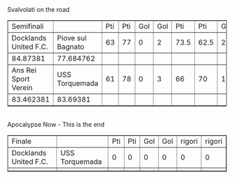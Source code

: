 <style>th{background-color: rgb(42, 87, 235);color: white;}</style><th>Svalvolati on the road</th><table border="1" class="dataframe">
  <tbody>
    <tr>
      <td>Semifinali</td>
      <td></td>
      <td>Pti</td>
      <td>Pti</td>
      <td>Gol</td>
      <td>Gol</td>
      <td>Pti</td>
      <td>Pti</td>
      <td>Gol</td>
      <td>Gol</td>
      <td>rigori</td>
      <td>rigori</td>
    </tr>
    <tr>
      <td>Docklands United F.C.</td>
      <td>Piove sul Bagnato</td>
      <td>63</td>
      <td>77</td>
      <td>0</td>
      <td>2</td>
      <td>73.5</td>
      <td>62.5</td>
      <td>2</td>
      <td>0</td>
      <td>3</td>
      <td>2</td>
    </tr>
    <tr>
      <td>84.87381</td>
      <td>77.684762</td>
      <td></td>
      <td></td>
      <td></td>
      <td></td>
      <td></td>
      <td></td>
      <td></td>
      <td></td>
      <td></td>
      <td></td>
    </tr>
    <tr>
      <td>Ans Rei Sport Verein</td>
      <td>USS Torquemada</td>
      <td>61</td>
      <td>78</td>
      <td>0</td>
      <td>3</td>
      <td>66</td>
      <td>70</td>
      <td>1</td>
      <td>1</td>
      <td>0</td>
      <td>0</td>
    </tr>
    <tr>
      <td>83.462381</td>
      <td>83.69381</td>
      <td></td>
      <td></td>
      <td></td>
      <td></td>
      <td></td>
      <td></td>
      <td></td>
      <td></td>
      <td></td>
      <td></td>
    </tr>
  </tbody>
</table><th><br/></th><th>Apocalypse Now - This is the end</th><table border="1" class="dataframe">
  <tbody>
    <tr>
      <td>Finale</td>
      <td></td>
      <td>Pti</td>
      <td>Pti</td>
      <td>Gol</td>
      <td>Gol</td>
      <td>rigori</td>
      <td>rigori</td>
    </tr>
    <tr>
      <td>Docklands United F.C.</td>
      <td>USS Torquemada</td>
      <td>0</td>
      <td>0</td>
      <td>0</td>
      <td>0</td>
      <td>0</td>
      <td>0</td>
    </tr>
    <tr>
      <td></td>
      <td></td>
      <td></td>
      <td></td>
      <td></td>
      <td></td>
      <td></td>
      <td></td>
    </tr>
  </tbody>
</table><th><br/></th>